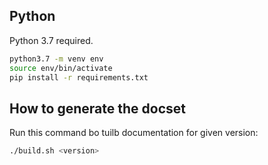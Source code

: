 ## Python

Python 3.7 required.

```bash
python3.7 -m venv env
source env/bin/activate
pip install -r requirements.txt
```

<!-- ## Populate Kubernetes's documentation

In the Kubernetes direcotry:

```bash
./hack/generate-docs.sh
``` -->

## How to generate the docset

Run this command bo tuilb documentation for given version:

```bash
./build.sh <version>
```
